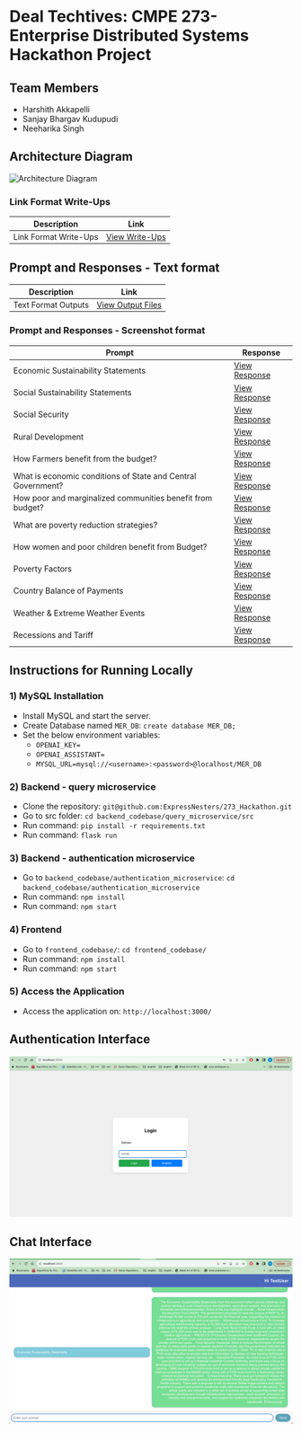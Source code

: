 # Deal Techtives: CMPE 273-Enterprise Distributed Systems Hackathon Project

## Team Members
- Harshith Akkapelli
- Sanjay Bhargav Kudupudi
- Neeharika Singh

## Architecture Diagram
![Architecture Diagram](./architecture-diagram.png)

### Link Format Write-Ups
| Description             | Link                                                              |
| ----------------------- | ------------------------------------------------------------------ |
| Link Format Write-Ups   | [View Write-Ups](https://github.com/ExpressNesters/CMPE273_hackathon/blob/main/write_up.pdf) |

##  Prompt and Responses - Text format
| Description             | Link                                                              |
| ----------------------- | ------------------------------------------------------------------ |
| Text Format Outputs     | [View Output Files](https://github.com/ExpressNesters/CMPE273_hackathon/blob/main/outputs/text/prompt-responses-TestUser.txt) |

### Prompt and Responses - Screenshot format
| Prompt                                            | Response                                                           |
| ------------------------------------------------- | ------------------------------------------------------------------ |
| Economic Sustainability Statements                | [View Response](https://github.com/ExpressNesters/CMPE273_hackathon/blob/main/outputs/screenshot/1_prompt.png) |
| Social Sustainability Statements                  | [View Response](https://github.com/ExpressNesters/CMPE273_hackathon/blob/main/outputs/screenshot/2_prompt.png) |
| Social Security                                   | [View Response](https://github.com/ExpressNesters/CMPE273_hackathon/blob/main/outputs/screenshot/3_prompt.png) |
| Rural Development                                 | [View Response](https://github.com/ExpressNesters/CMPE273_hackathon/blob/main/outputs/screenshot/4_prompt.png) |
| How Farmers benefit from the budget?              | [View Response](https://github.com/ExpressNesters/CMPE273_hackathon/blob/main/outputs/screenshot/5_prompt.png) |
| What is economic conditions of State and Central Government? | [View Response](https://github.com/ExpressNesters/CMPE273_hackathon/blob/main/outputs/screenshot/6_prompt.png) |
| How poor and marginalized communities benefit from budget? | [View Response](https://github.com/ExpressNesters/CMPE273_hackathon/blob/main/outputs/screenshot/7_prompt.png) |
| What are poverty reduction strategies?            | [View Response](https://github.com/ExpressNesters/CMPE273_hackathon/blob/main/outputs/screenshot/8_prompt.png) |
| How women and poor children benefit from Budget?  | [View Response](https://github.com/ExpressNesters/CMPE273_hackathon/blob/main/outputs/screenshot/9_prompt.png) |
| Poverty Factors                                   | [View Response](https://github.com/ExpressNesters/CMPE273_hackathon/blob/main/outputs/screenshot/10_prompt.png) |
| Country Balance of Payments                      | [View Response](https://github.com/ExpressNesters/CMPE273_hackathon/blob/main/outputs/screenshot/11_prompt.png) |
| Weather & Extreme Weather Events                 | [View Response](https://github.com/ExpressNesters/CMPE273_hackathon/blob/main/outputs/screenshot/12_prompt.png) |
| Recessions and Tariff                             | [View Response](https://github.com/ExpressNesters/CMPE273_hackathon/blob/main/outputs/screenshot/13_prompt.png) |
## Instructions for Running Locally


### 1) MySQL Installation
- Install MySQL and start the server.
- Create Database named `MER_DB`: `create database MER_DB;`
- Set the below environment variables:
  - `OPENAI_KEY=`
  - `OPENAI_ASSISTANT=`
  - `MYSQL_URL=mysql://<username>:<password>@localhost/MER_DB`

### 2) Backend - query microservice
- Clone the repository: `git@github.com:ExpressNesters/273_Hackathon.git`
- Go to src folder: `cd backend_codebase/query_microservice/src`
- Run command: `pip install -r requirements.txt`
- Run command: `flask run`

### 3) Backend - authentication microservice
- Go to `backend_codebase/authentication_microservice`: `cd backend_codebase/authentication_microservice`
- Run command: `npm install`
- Run command: `npm start`

### 4) Frontend
- Go to `frontend_codebase/`: `cd frontend_codebase/`
- Run command: `npm install`
- Run command: `npm start`

### 5) Access the Application
- Access the application on: `http://localhost:3000/`

## Authentication Interface
![Authentication Interface](./login_screen.png)

## Chat Interface
![Chat Interface](./chat_screen.png)
